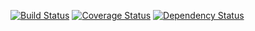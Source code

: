 [![Build Status](https://travis-ci.org/gsmirnoff/marketing.svg?branch=master)](https://travis-ci.org/gsmirnoff/marketing)
[![Coverage Status](https://coveralls.io/repos/gsmirnoff/marketing/badge.png?branch=master)](https://coveralls.io/r/gsmirnoff/marketing?branch=master)
[![Dependency Status](https://www.versioneye.com/user/projects/53ede2ca13bb067fa00000fb/badge.svg?style=flat)](https://www.versioneye.com/user/projects/53ede2ca13bb067fa00000fb)
